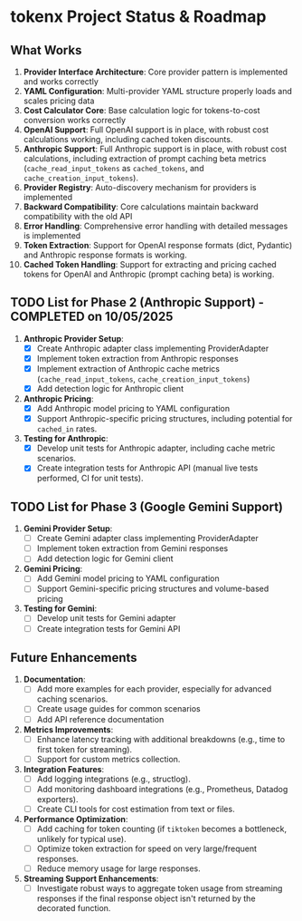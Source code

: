 # tokenx Project Status & Roadmap

## What Works

1. **Provider Interface Architecture**: Core provider pattern is implemented and works correctly
2. **YAML Configuration**: Multi-provider YAML structure properly loads and scales pricing data
3. **Cost Calculator Core**: Base calculation logic for tokens-to-cost conversion works correctly
4. **OpenAI Support**: Full OpenAI support is in place, with robust cost calculations working, including cached token discounts.
5. **Anthropic Support**: Full Anthropic support is in place, with robust cost calculations, including extraction of prompt caching beta metrics (`cache_read_input_tokens` as `cached_tokens`, and `cache_creation_input_tokens`).
6. **Provider Registry**: Auto-discovery mechanism for providers is implemented
7. **Backward Compatibility**: Core calculations maintain backward compatibility with the old API
8. **Error Handling**: Comprehensive error handling with detailed messages is implemented
9. **Token Extraction**: Support for OpenAI response formats (dict, Pydantic) and Anthropic response formats is working.
10. **Cached Token Handling**: Support for extracting and pricing cached tokens for OpenAI and Anthropic (prompt caching beta) is working.

## TODO List for Phase 2 (Anthropic Support) - COMPLETED on 10/05/2025

1. **Anthropic Provider Setup**:
   - [x] Create Anthropic adapter class implementing ProviderAdapter
   - [x] Implement token extraction from Anthropic responses
   - [x] Implement extraction of Anthropic cache metrics (`cache_read_input_tokens`, `cache_creation_input_tokens`)
   - [x] Add detection logic for Anthropic client

2. **Anthropic Pricing**:
   - [x] Add Anthropic model pricing to YAML configuration
   - [x] Support Anthropic-specific pricing structures, including potential for `cached_in` rates.

3. **Testing for Anthropic**:
   - [x] Develop unit tests for Anthropic adapter, including cache metric scenarios.
   - [x] Create integration tests for Anthropic API (manual live tests performed, CI for unit tests).

## TODO List for Phase 3 (Google Gemini Support)

1. **Gemini Provider Setup**:
   - [ ] Create Gemini adapter class implementing ProviderAdapter
   - [ ] Implement token extraction from Gemini responses
   - [ ] Add detection logic for Gemini client

2. **Gemini Pricing**:
   - [ ] Add Gemini model pricing to YAML configuration
   - [ ] Support Gemini-specific pricing structures and volume-based pricing

3. **Testing for Gemini**:
   - [ ] Develop unit tests for Gemini adapter
   - [ ] Create integration tests for Gemini API

## Future Enhancements

1. **Documentation**:
   - [ ] Add more examples for each provider, especially for advanced caching scenarios.
   - [ ] Create usage guides for common scenarios
   - [ ] Add API reference documentation

2. **Metrics Improvements**:
   - [ ] Enhance latency tracking with additional breakdowns (e.g., time to first token for streaming).
   - [ ] Support for custom metrics collection.

3. **Integration Features**:
   - [ ] Add logging integrations (e.g., structlog).
   - [ ] Add monitoring dashboard integrations (e.g., Prometheus, Datadog exporters).
   - [ ] Create CLI tools for cost estimation from text or files.

4. **Performance Optimization**:
   - [ ] Add caching for token counting (if `tiktoken` becomes a bottleneck, unlikely for typical use).
   - [ ] Optimize token extraction for speed on very large/frequent responses.
   - [ ] Reduce memory usage for large responses.

5. **Streaming Support Enhancements**:
    - [ ] Investigate robust ways to aggregate token usage from streaming responses if the final response object isn't returned by the decorated function.